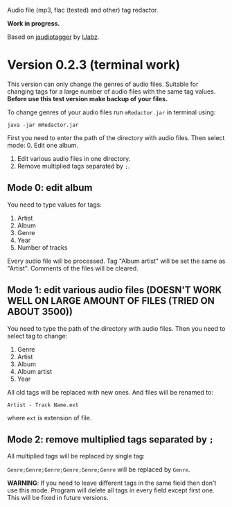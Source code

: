 Audio file (mp3, flac (tested) and other) tag redactor.

**Work in progress.**

Based on [jaudiotagger](https://bitbucket.org/ijabz/jaudiotagger/)
by [IJabz](https://bitbucket.org/ijabz/).

# Version 0.2.3 (terminal work)
This version can only change the genres of audio files.
Suitable for changing tags for a large number of audio files with the same tag values.
**Before use this test version make backup of your files.**



To change genres of your audio files run ```mRedactor.jar``` in terminal using:

```
java -jar mRedactor.jar
```

First you need to enter the path of the directory with audio files. Then select mode:
0. Edit one album.
1. Edit various audio files in one directory.
2. Remove multiplied tags separated by ```;```.

## Mode 0: edit album
You need to type values for tags:
1. Artist
2. Album
3. Genre
4. Year
5. Number of tracks

Every audio file will be processed. Tag "Album artist" will be set the same as "Artist". Comments of the files will be cleared.

## Mode 1: edit various audio files (DOESN'T WORK WELL ON LARGE AMOUNT OF FILES (TRIED ON ABOUT 3500))
You need to type the path of the directory with audio files. Then you need to select tag to change:
1. Genre
2. Artist
3. Album
4. Album artist
5. Year

All old tags will be replaced with new ones. And files will be renamed to:
```
Artist - Track Name.ext
```
where ```ext``` is extension of file.

## Mode 2: remove multiplied tags separated by ```;```
All multiplied tags will be replaced by single tag:

```Genre;Genre;Genre;Genre;Genre;Genre``` will be replaced by ```Genre```.

**WARNING**: If you need to leave different tags in the same field then don't use this mode.
Program will delete all tags in every field except first one.
This will be fixed in future versions.
